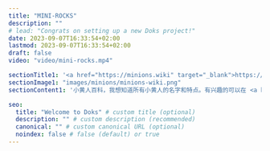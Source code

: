 ```yaml
---
title: "MINI-ROCKS"
description: ""
# lead: "Congrats on setting up a new Doks project!"
date: 2023-09-07T16:33:54+02:00
lastmod: 2023-09-07T16:33:54+02:00
draft: false
video: "video/mini-rocks.mp4"

sectionTitle1: '<a href="https://minions.wiki" target="_blank">https://minions.wiki</a>'
sectionImage1: "images/minions/minions-wiki.png"
sectionContent1: '小黄人百科，我想知道所有小黄人的名字和特点。有兴趣的可以在 <a href="https://github.com/minions-wiki/minions-wiki" target="_blank">GitHub</a> 上提交合并请求。'

seo:
  title: "Welcome to Doks" # custom title (optional)
  description: "" # custom description (recommended)
  canonical: "" # custom canonical URL (optional)
  noindex: false # false (default) or true
---
```

